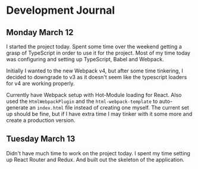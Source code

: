 # Development Journal

## Monday March 12

I started the project today. Spent some time over the weekend getting a grasp of TypeScript in order to use it for the project. Most of my time today was configuring and setting up TypeScript, Babel and Webpack.

Initially I wanted to the new Webpack v4, but after some time tinkering, I decided to downgrade to v3 as it doesn't seem like the typescript loaders for v4 are working properly.

Currently have Webpack setup with Hot-Module loading for React. Also used the `HtmlWebpackPlugin` and the `html-webpack-template` to auto-generate an `index.html` file instead of creating one myself. The current set up should be fine, but if I have extra time I may tinker with it some more and create a production version.

## Tuesday March 13

Didn't have much time to work on the project today. I spent my time setting up React Router and Redux. And built out the skeleton of the application.
